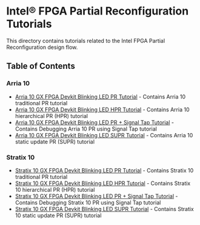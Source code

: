 # Intel&reg; FPGA Partial Reconfiguration Tutorials

This directory contains tutorials related to the Intel FPGA Partial Reconfiguration design flow.

## Table of Contents



### Arria 10
- [Arria 10 GX FPGA Devkit Blinking LED PR Tutorial](a10_pcie_devkit_blinking_led/) - Contains Arria 10 traditional PR tutorial
- [Arria 10 GX FPGA Devkit Blinking LED HPR Tutorial](a10_pcie_devkit_blinking_led_hpr/) - Contains Arria 10 hierarchical PR (HPR) tutorial
- [Arria 10 GX FPGA Devkit Blinking LED PR + Signal Tap Tutorial](a10_pcie_devkit_blinking_led_stp/) - Contains Debugging Arria 10 PR using Signal Tap tutorial
- [Arria 10 GX FPGA Devkit Blinking LED SUPR Tutorial](a10_pcie_devkit_blinking_led_supr/) - Contains Arria 10 static update PR (SUPR) tutorial

### Stratix 10
- [Stratix 10 GX FPGA Devkit Blinking LED PR Tutorial](s10_pcie_devkit_blinking_led/) - Contains Stratix 10 traditional PR tutorial
- [Stratix 10 GX FPGA Devkit Blinking LED HPR Tutorial](s10_pcie_devkit_blinking_led_hpr/) - Contains Stratix 10 hierarchical PR (HPR) tutorial
- [Stratix 10 GX FPGA Devkit Blinking LED PR + Signal Tap Tutorial](s10_pcie_devkit_blinking_led_stp/) - Contains Debugging Stratix 10 PR using Signal Tap tutorial
- [Stratix 10 GX FPGA Devkit Blinking LED SUPR Tutorial](s10_pcie_devkit_blinking_led_supr/) - Contains Stratix 10 static update PR (SUPR) tutorial
